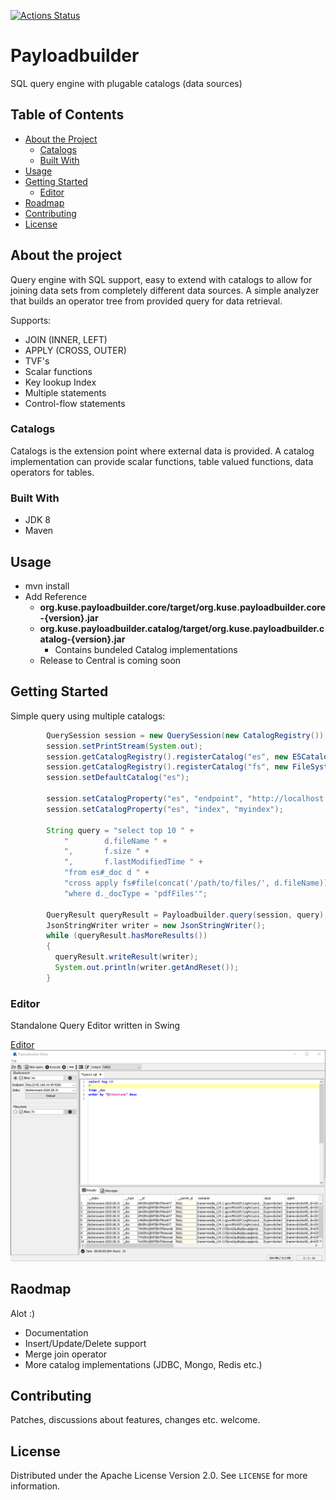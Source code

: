 [![Actions Status](https://github.com/kuseman/payloadbuilder/workflows/Java%20CI%20with%20Maven/badge.svg)](https://github.com/kuseman/payloadbuilder/actions)

# Payloadbuilder

SQL query engine with plugable catalogs (data sources)

## Table of Contents

* [About the Project](#about-the-project)
  * [Catalogs](#catalogs)
  * [Built With](#built-with)
* [Usage](#usage)
* [Getting Started](#getting-started)
  * [Editor](#editor)
* [Roadmap](#roadmap)
* [Contributing](#contributing)
* [License](#license)

## About the project

Query engine with SQL support, easy to extend with catalogs to allow for joining data sets from completely different data sources.
A simple analyzer that builds an operator tree from provided query for data retrieval.

Supports:

* JOIN (INNER, LEFT)
* APPLY (CROSS, OUTER)
* TVF's
* Scalar functions
* Key lookup Index
* Multiple statements
* Control-flow statements

### Catalogs

Catalogs is the extension point where external data is provided.
A catalog implementation can provide scalar functions, table valued functions,
data operators for tables.

### Built With

* JDK 8
* Maven

## Usage

* mvn install
* Add Reference 
  * **org.kuse.payloadbuilder.core/target/org.kuse.payloadbuilder.core-{version}.jar**
  * **org.kuse.payloadbuilder.catalog/target/org.kuse.payloadbuilder.catalog-{version}.jar**
    * Contains bundeled Catalog implementations
  * Release to Central is coming soon

## Getting Started

Simple query using multiple catalogs:

```java
        QuerySession session = new QuerySession(new CatalogRegistry());
        session.setPrintStream(System.out);
        session.getCatalogRegistry().registerCatalog("es", new ESCatalog());
        session.getCatalogRegistry().registerCatalog("fs", new FileSystemCatalog());
        session.setDefaultCatalog("es");

        session.setCatalogProperty("es", "endpoint", "http://localhost:9200");
        session.setCatalogProperty("es", "index", "myindex");

        String query = "select top 10 " +
            "        d.fileName " + 
            ",       f.size " + 
            ",       f.lastModifiedTime " + 
            "from es#_doc d " + 
            "cross apply fs#file(concat('/path/to/files/', d.fileName)) f " + 
            "where d._docType = 'pdfFiles'";

        QueryResult queryResult = Payloadbuilder.query(session, query);
        JsonStringWriter writer = new JsonStringWriter();
        while (queryResult.hasMoreResults())
        {
          queryResult.writeResult(writer);
          System.out.println(writer.getAndReset());
        }
```

### Editor

Standalone Query Editor written in Swing

[Editor](https://github.com/kuseman/payloadbuilder/tree/master/org.kuse.payloadbuilder.editor)
![Editor](/documentation/editor.png?raw=true "Optional Title")

## Raodmap

Alot :)
* Documentation
* Insert/Update/Delete support
* Merge join operator
* More catalog implementations (JDBC, Mongo, Redis etc.)

## Contributing

Patches, discussions about features, changes etc. welcome. 

## License

Distributed under the Apache License Version 2.0. See `LICENSE` for more information.

